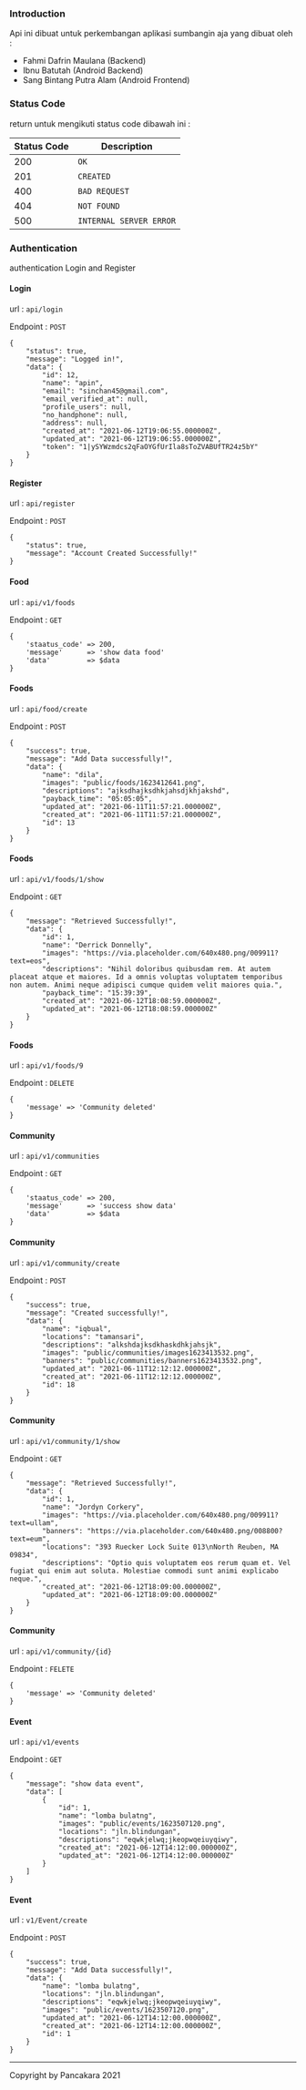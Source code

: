 ### Introduction

Api ini dibuat untuk perkembangan aplikasi sumbangin aja yang dibuat oleh :

- Fahmi Dafrin Maulana (Backend)
- Ibnu Batutah (Android Backend)
- Sang Bintang Putra Alam (Android Frontend)

### Status Code

return untuk mengikuti status code dibawah ini : 

| Status Code | Description             |
| ----------- | ----------------------- |
| 200         | `OK`                    |
| 201         | `CREATED`               |
| 400         | `BAD REQUEST`           |
| 404         | `NOT FOUND`             |
| 500         | `INTERNAL SERVER ERROR` |



### Authentication

authentication Login and Register

#### Login

url : `api/login`

Endpoint : `POST`

```shell
{
    "status": true,
    "message": "Logged in!",
    "data": {
        "id": 12,
        "name": "apin",
        "email": "sinchan45@gmail.com",
        "email_verified_at": null,
        "profile_users": null,
        "no_handphone": null,
        "address": null,
        "created_at": "2021-06-12T19:06:55.000000Z",
        "updated_at": "2021-06-12T19:06:55.000000Z",
        "token": "1|ySYWzmdcs2qFaOYGfUrIla8sToZVABUfTR24z5bY"
    }
}
```

#### Register

url : `api/register`

Endpoint : `POST`

```shell
{
    "status": true,
    "message": "Account Created Successfully!"
}
```

#### Food

url : `api/v1/foods`

Endpoint : `GET`

```shell
{
    'staatus_code' => 200,
    'message'      => 'show data food'
    'data'         => $data
}
```

#### Foods

url : `api/food/create`

Endpoint : `POST`

```shell
{
    "success": true,
    "message": "Add Data successfully!",
    "data": {
        "name": "dila",
        "images": "public/foods/1623412641.png",
        "descriptions": "ajksdhajksdhkjahsdjkhjakshd",
        "payback_time": "05:05:05",
        "updated_at": "2021-06-11T11:57:21.000000Z",
        "created_at": "2021-06-11T11:57:21.000000Z",
        "id": 13
    }
}
```

#### Foods

url : `api/v1/foods/1/show`

Endpoint : `GET`

```shell
{
    "message": "Retrieved Successfully!",
    "data": {
        "id": 1,
        "name": "Derrick Donnelly",
        "images": "https://via.placeholder.com/640x480.png/009911?text=eos",
        "descriptions": "Nihil doloribus quibusdam rem. At autem placeat atque et maiores. Id a omnis voluptas voluptatem temporibus non autem. Animi neque adipisci cumque quidem velit maiores quia.",
        "payback_time": "15:39:39",
        "created_at": "2021-06-12T18:08:59.000000Z",
        "updated_at": "2021-06-12T18:08:59.000000Z"
    }
}
```

#### Foods

url : `api/v1/foods/9`

Endpoint : `DELETE`

```shell
{
    'message' => 'Community deleted'
}
```

#### Community

url : `api/v1/communities`

Endpoint : `GET`

```shell
{
    'staatus_code' => 200,
    'message'      => 'success show data'
    'data'         => $data
}
```

#### Community

url : `api/v1/community/create`

Endpoint : `POST`

```shell
{
    "success": true,
    "message": "Created successfully!",
    "data": {
        "name": "iqbual",
        "locations": "tamansari",
        "descriptions": "alkshdajksdkhaskdhkjahsjk",
        "images": "public/communities/images1623413532.png",
        "banners": "public/communities/banners1623413532.png",
        "updated_at": "2021-06-11T12:12:12.000000Z",
        "created_at": "2021-06-11T12:12:12.000000Z",
        "id": 18
    }
}
```

#### Community

url : `api/v1/community/1/show`

Endpoint : `GET`

```shell
{
    "message": "Retrieved Successfully!",
    "data": {
        "id": 1,
        "name": "Jordyn Corkery",
        "images": "https://via.placeholder.com/640x480.png/009911?text=ullam",
        "banners": "https://via.placeholder.com/640x480.png/008800?text=eum",
        "locations": "393 Ruecker Lock Suite 013\nNorth Reuben, MA 09834",
        "descriptions": "Optio quis voluptatem eos rerum quam et. Vel fugiat qui enim aut soluta. Molestiae commodi sunt animi explicabo neque.",
        "created_at": "2021-06-12T18:09:00.000000Z",
        "updated_at": "2021-06-12T18:09:00.000000Z"
    }
}
```

#### Community

url : `api/v1/community/{id}`

Endpoint : `FELETE`

```shell
{
    'message' => 'Community deleted'
}
```

#### Event

url : `api/v1/events`

Endpoint : `GET`

```shell
{
    "message": "show data event",
    "data": [
        {
            "id": 1,
            "name": "lomba bulatng",
            "images": "public/events/1623507120.png",
            "locations": "jln.blindungan",
            "descriptions": "eqwkjelwq;jkeopwqeiuyqiwy",
            "created_at": "2021-06-12T14:12:00.000000Z",
            "updated_at": "2021-06-12T14:12:00.000000Z"
        }
    ]
}
```

#### Event

url : `v1/Event/create`

Endpoint : `POST`

```shell
{
    "success": true,
    "message": "Add Data successfully!",
    "data": {
        "name": "lomba bulatng",
        "locations": "jln.blindungan",
        "descriptions": "eqwkjelwq;jkeopwqeiuyqiwy",
        "images": "public/events/1623507120.png",
        "updated_at": "2021-06-12T14:12:00.000000Z",
        "created_at": "2021-06-12T14:12:00.000000Z",
        "id": 1
    }
}
```

------

Copyright by Pancakara 2021